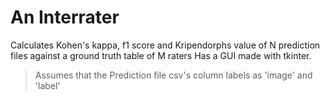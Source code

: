 # An Interrater
Calculates Kohen's kappa, f1 score and Kripendorphs value of N prediction files against a ground truth table of M raters
Has a GUI made with tkinter.

> Assumes that the Prediction file csv's column labels as 'image' and 'label'
